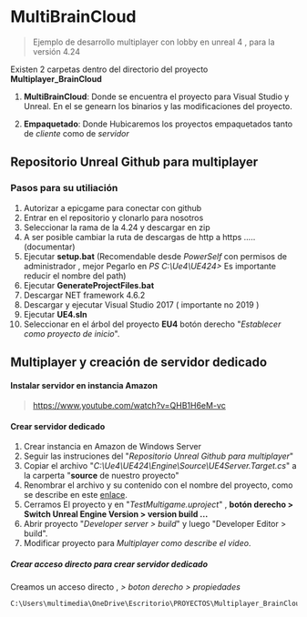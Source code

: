 # MultiBrainCloud

> Ejemplo de desarrollo multiplayer con lobby en unreal 4 , para la versión 4.24

Existen 2 carpetas dentro del directorio del proyecto **Multiplayer_BrainCloud**

1. **MultiBrainCloud**: Donde se encuentra el proyecto para Visual Studio y Unreal. En el se genearn los binarios y las modificaciones del proyecto.

2. **Empaquetado**: Donde Hubicaremos los proyectos empaquetados tanto de *cliente* como de *servidor*


## Repositorio Unreal Github para multiplayer

###  Pasos para su utiliación
1. Autorizar a epicgame para conectar con github
2. Entrar en el repositorio y clonarlo para nosotros
3. Seleccionar la rama de la 4.24 y descargar en zip
4. A ser posible cambiar la ruta de descargas de http a https ..... (documentar)
5. Ejecutar **setup.bat** (Recomendable desde *PowerSelf* con permisos de administrador , mejor Pegarlo en *PS C:\Ue4\UE424>* Es importante reducir el nombre del path)
6. Ejecutar **GenerateProjectFiles.bat**
7. Descargar NET framework 4.6.2
8. Descargar y ejecutar Visual Studio 2017 ( importante no 2019 )
9. Ejecutar **UE4.sln**
10. Seleccionar en el árbol del proyecto **EU4** botón derecho "*Establecer como proyecto de inicio*".

## Multiplayer y creación de servidor dedicado
####  Instalar servidor en instancia Amazon
> https://www.youtube.com/watch?v=QHB1H6eM-vc
#### Crear servidor dedicado
1. Crear instancia en Amazon de Windows Server
2.  Seguir las instruciones del "*Repositorio Unreal Github para multiplayer*"
3.  Copiar el archivo "*C:\Ue4\UE424\Engine\Source\UE4Server.Target.cs*" a la carperta "**source** de nuestro proyecto"
4. Renombrar el archivo y su contenido con el nombre del proyecto, como se describe en este [enlace](https://docs.unrealengine.com/en-US/InteractiveExperiences/Networking/HowTo/DedicatedServers/index.html). 
5. Cerramos El proyecto y en "*TestMultigame.uproject*" , **botón derecho > Switch Unreal Engine Version > version build ...**
6. Abrir proyecto "*Developer server > build*" y luego "Developer Editor > build".
7. Modificar proyecto para *Multiplayer como describe el video*.

##### Crear acceso directo para crear servidor dedicado

Creamos un acceso directo , *> boton derecho > propiedades*
```sh
C:\Users\multimedia\OneDrive\Escritorio\PROYECTOS\Multiplayer_BrainCloud\Empaquetado\MultiBrainCloudServer.exe /Game/ThirdPersonCPP/Maps/ThirdPersonExampleMap -log
```

